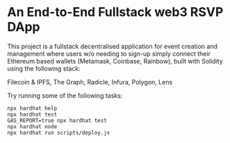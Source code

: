 # An End-to-End Fullstack web3 RSVP DApp

This project is a fullstack decentralised application for event creation and management where users w/o needing to sign-up simply connect their Ethereum based wallets (Metamask, Coinbase, Rainbow), built with Solidity using the following stack: 

Filecoin & IPFS,
The Graph,
Radicle,
Infura,
Polygon,
Lens

Try running some of the following tasks:

```shell
npx hardhat help
npx hardhat test
GAS_REPORT=true npx hardhat test
npx hardhat node
npx hardhat run scripts/deploy.js
```
